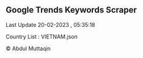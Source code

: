 

## Google Trends Keywords Scraper 
 
Last Update 20-02-2023 , 05:35:18

Country List :
VIETNAM.json



© Abdul Muttaqin 
